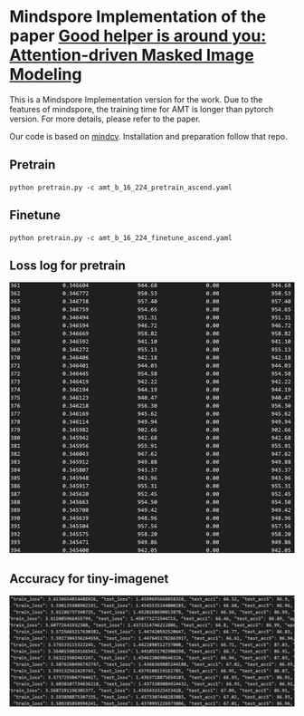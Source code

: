 # Mindspore Implementation of the paper [Good helper is around you: Attention-driven Masked Image Modeling](https://arxiv.org/abs/2211.15362)
This is a Mindspore Implementation version for the work. Due to the features of mindspore, the training time for AMT is longer than pytorch version. For more details, please refer to the paper.

Our code is based on [mindcv](https://github.com/mindspore-lab/mindcv). Installation and preparation follow that repo. 

## Pretrain
`python pretrain.py -c amt_b_16_224_pretrain_ascend.yaml` 

## Finetune
`python pretrain.py -c amt_b_16_224_finetune_ascend.yaml` 


## Loss log for pretrain
![image](pretrain.png)

## Accuracy for tiny-imagenet
![image](finetune.png)
